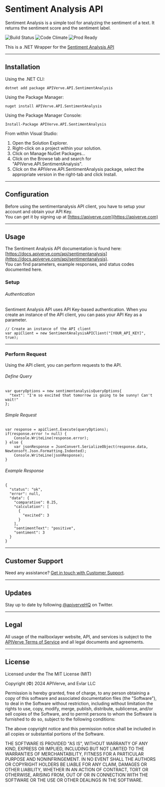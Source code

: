 Sentiment Analysis API
============

Sentiment Analysis is a simple tool for analyzing the sentiment of a text. It returns the sentiment score and the sentiment label.

![Build Status](https://img.shields.io/badge/build-passing-green)
![Code Climate](https://img.shields.io/badge/maintainability-B-purple)
![Prod Ready](https://img.shields.io/badge/production-ready-blue)

This is a .NET Wrapper for the [Sentiment Analysis API](https://apiverve.com/marketplace/api/sentimentanalysis)

---

## Installation

Using the .NET CLI:
```
dotnet add package APIVerve.API.SentimentAnalysis
```

Using the Package Manager:
```
nuget install APIVerve.API.SentimentAnalysis
```

Using the Package Manager Console:
```
Install-Package APIVerve.API.SentimentAnalysis
```

From within Visual Studio:

1. Open the Solution Explorer.
2. Right-click on a project within your solution.
3. Click on Manage NuGet Packages...
4. Click on the Browse tab and search for "APIVerve.API.SentimentAnalysis".
5. Click on the APIVerve.API.SentimentAnalysis package, select the appropriate version in the right-tab and click Install.


---

## Configuration

Before using the sentimentanalysis API client, you have to setup your account and obtain your API Key.  
You can get it by signing up at [https://apiverve.com](https://apiverve.com)

---

## Usage

The Sentiment Analysis API documentation is found here: [https://docs.apiverve.com/api/sentimentanalysis](https://docs.apiverve.com/api/sentimentanalysis).  
You can find parameters, example responses, and status codes documented here.

### Setup

###### Authentication
Sentiment Analysis API uses API Key-based authentication. When you create an instance of the API client, you can pass your API Key as a parameter.

```
// Create an instance of the API client
var apiClient = new SentimentAnalysisAPIClient("[YOUR_API_KEY]", true);
```

---


### Perform Request
Using the API client, you can perform requests to the API.

###### Define Query

```
var queryOptions = new sentimentanalysisQueryOptions{
  "text": "I'm so excited that tomorrow is going to be sunny! Can't wait!"
};
```

###### Simple Request

```
var response = apiClient.Execute(queryOptions);
if(response.error != null) {
	Console.WriteLine(response.error);
} else {
    var jsonResponse = JsonConvert.SerializeObject(response.data, Newtonsoft.Json.Formatting.Indented);
    Console.WriteLine(jsonResponse);
}
```

###### Example Response

```
{
  "status": "ok",
  "error": null,
  "data": {
    "comparative": 0.25,
    "calculation": [
      {
        "excited": 3
      }
    ],
    "sentimentText": "positive",
    "sentiment": 3
  }
}
```

---

## Customer Support

Need any assistance? [Get in touch with Customer Support](https://apiverve.com/contact).

---

## Updates
Stay up to date by following [@apiverveHQ](https://twitter.com/apiverveHQ) on Twitter.

---

## Legal

All usage of the mailboxlayer website, API, and services is subject to the [APIVerve Terms of Service](https://apiverve.com/terms) and all legal documents and agreements.

---

## License
Licensed under the The MIT License (MIT)

Copyright (&copy;) 2024 APIVerve, and Evlar LLC

Permission is hereby granted, free of charge, to any person obtaining a copy of this software and associated documentation files (the "Software"), to deal in the Software without restriction, including without limitation the rights to use, copy, modify, merge, publish, distribute, sublicense, and/or sell copies of the Software, and to permit persons to whom the Software is furnished to do so, subject to the following conditions:

The above copyright notice and this permission notice shall be included in all copies or substantial portions of the Software.

THE SOFTWARE IS PROVIDED "AS IS", WITHOUT WARRANTY OF ANY KIND, EXPRESS OR IMPLIED, INCLUDING BUT NOT LIMITED TO THE WARRANTIES OF MERCHANTABILITY, FITNESS FOR A PARTICULAR PURPOSE AND NONINFRINGEMENT. IN NO EVENT SHALL THE AUTHORS OR COPYRIGHT HOLDERS BE LIABLE FOR ANY CLAIM, DAMAGES OR OTHER LIABILITY, WHETHER IN AN ACTION OF CONTRACT, TORT OR OTHERWISE, ARISING FROM, OUT OF OR IN CONNECTION WITH THE SOFTWARE OR THE USE OR OTHER DEALINGS IN THE SOFTWARE.